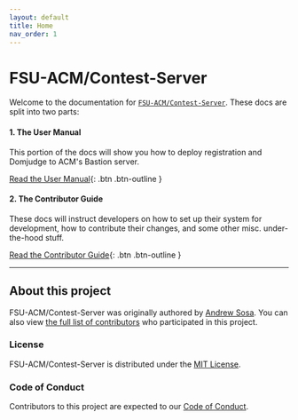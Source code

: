 ```yaml
---
layout: default
title: Home
nav_order: 1
---
```


# FSU-ACM/Contest-Server

Welcome to the documentation for [`FSU-ACM/Contest-Server`](https://github.com/FSU-ACM/Contest-Server). These docs are split into two parts:

#### 1. The User Manual
This portion of the docs will show you how to deploy registration and Domjudge to ACM's Bastion server.

[Read the User Manual](./user-manual/){: .btn .btn-outline }

#### 2. The Contributor Guide
These docs will instruct developers on how to set up their system for development, how to contribute their changes, and some other misc. under-the-hood stuff.

[Read the Contributor Guide](./contributor-guide/){: .btn .btn-outline }


---


## About this project
FSU-ACM/Contest-Server was originally authored by [Andrew Sosa](https://andrewsosa.com). You can also view [the full list of contributors](https://github.com/fsu-acm/Contest-Server/contributors) who participated in this project.

### License
FSU-ACM/Contest-Server is distributed under the [MIT License](https://github.com/FSU-ACM/Contest-Server/blob/master/LICENSE).

### Code of Conduct
Contributors to this project are expected to our [Code of Conduct](https://github.com/FSU-ACM/Contest-Server/blob/master/CODE_OF_CONDUCT.md).
